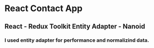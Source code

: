 # React Contact App
## React - Redux Toolkit Entity Adapter - Nanoid 
### I used entity adapter for performance and normalizind data.
